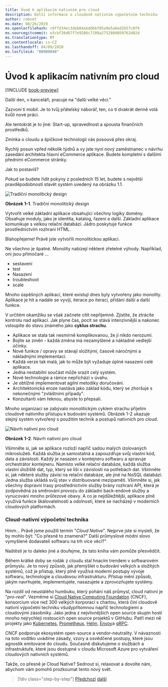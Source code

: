 ```yaml
---
title: Úvod k aplikacím nativním pro cloud
description: Další informace o cloudově nativním výpočetním techniku
author: robvet
ms.date: 08/26/2019
ms.openlocfilehash: c9ffd34ec3deb04abddbbf85a9e5a6ed2b57c8f9
ms.sourcegitcommit: e3cbf26d67f7e9286c7108a2752804050762d02d
ms.translationtype: MT
ms.contentlocale: cs-CZ
ms.lasthandoff: 04/09/2020
ms.locfileid: "80989048"
---
```

# <a name="introduction-to-cloud-native-applications"></a>Úvod k aplikacím nativním pro cloud

[!INCLUDE [book-preview](../../../includes/book-preview.md)]

Další den, v kanceláři, pracuje na "další velké věci."

Zazvoní ti mobil. Je to tvůj přátelský náborář, ten, co ti dvakrát denně volá kvůli nové práci.

Ale tentokrát je to jiné: Start-up, spravedlnost a spousta finančních prostředků.

Zmínka o cloudu a špičkové technologii vás posouvá přes okraj.

Rychlý posun vpřed několik týdnů a vy jste nyní nový zaměstnanec v návrhu zasedání architekta hlavní eCommerce aplikace. Budete kompletní s dalšími předními eCommerce stránky.

Jak to postavíš?

Pokud se budete řídit pokyny z posledních 15 let, budete s největší pravděpodobností stavět systém uvedený na obrázku 1.1.

![Tradiční monolitický design](./media/monolithic-design.png)

**Obrázek 1-1**. Tradiční monolitický design

Vytvořit velké základní aplikace obsahující všechny logiky domény. Obsahuje moduly, jako je identita, katalog, řazení a další. Základní aplikace komunikuje s velkou relační databází. Jádro poskytuje funkce prostřednictvím rozhraní HTML.

Blahopřejeme!  Právě jste vytvořili monolitickou aplikaci.

Ne všechno je špatné. Monolity nabízejí některé zřetelné výhody. Například, oni jsou přímočaré ...

- sestavení
- test
- Nasazení
- troubleshoot
- scale

Mnoho úspěšných aplikací, které existují dnes byly vytvořeny jako monolity. Aplikace je hit a nadále se vyvíjí, iterace po iteraci, přidání další a další funkce.

V určitém okamžiku se však začnete cítit nepříjemně. Zjistíte, že ztrácíte kontrolu nad aplikací. Jak plyne čas, pocit se stává intenzivnější a nakonec vstoupíte do stavu známého jako **cyklus strachu**.

- Aplikace se stala tak nesmírně komplikovanou, že jí nikdo nerozumí.
- Bojíte se změn - každá změna má nezamýšlené a nákladné vedlejší účinky.
- Nové funkce / opravy se stávají složitými, časově náročnými a nákladnými implementací.
- Každá verze tak malá, jak to může být vyžaduje úplné nasazení celé aplikace.
- Jedna nestabilní součást může srazit celý systém.
- Nové technologie a rámce nepřichází v úvahu.
- Je obtížné implementovat agilní metodiky doručování.
- Architektonická eroze nastává jako základ kódu, který se zhoršuje s nekonečnými "zvláštními případy".
- Konzultanti vám řeknou, abyste to přepsali.

Mnoho organizací se zabývalo monolitickým cyklem strachu přijetím cloudově nativního přístupu k budování systémů. Obrázek 1-2 ukazuje stejný systém vytvořený s použitím technik a postupů nativních pro cloud.

![Návrh nativní pro cloud](./media/cloud-native-design.png)

**Obrázek 1-2**. Návrh nativní pro cloud

Všimněte si, jak se aplikace rozloží napříč sadou malých izolovaných mikroslužeb. Každá služba je samostatná a zapouzdřuje svůj vlastní kód, data a závislosti. Každý je nasazen v kontejneru softwaru a spravuje orchestrátor kontejneru. Namísto velké relační databáze, každá služba vlastní úložiště dat, typ, který se liší v závislosti na potřebách dat. Všimněte si, jak některé služby závisí na relační databáze, ale jiné na NoSQL databází. Jedna služba ukládá svůj stav v distribuované mezipaměti. Všimněte si, jak všechny dopravní trasy prostřednictvím služby brány rozhraní API, která je zodpovědná za směrování provozu do základní back-endové služby a vynucování mnoho průřezové obavy. A co je nejdůležitější, aplikace plně využívá funkce škálovatelnosti a odolnosti, které se nacházejí v moderních cloudových platformách.

### <a name="cloud-native-computing"></a>Cloud-nativní výpočetní technika

Hmm... Právě jsme použili termín "*Cloud Native*". Nejprve jste si mysleli, že by mohlo být: "Co přesně to znamená?" Další průmyslové módní slovo vymyšlené dodavateli softwaru na trh více věcí?"

Naštěstí je to daleko jiné a doufejme, že tato kniha vám pomůže přesvědčit.

Během krátké doby se rodák z cloudu stal hnacím trendem v softwarovém průmyslu. Je to nový způsob, jak přemýšlet o budování velkých a složitých systémů, což je přístup, který plně využívá moderní postupy vývoje softwaru, technologie a cloudovou infrastrukturu. Přístup mění způsob, jakým navrhujete, implementujete, nasazujete a zprovozňujete systémy.

Na rozdíl od neustálého humbuku, který pohání náš průmysl, cloud nativní je "*pro-real*". Vezměme si [Cloud Native Computing Foundation](https://www.cncf.io/) (CNCF), konsorcium více než 300 velkých korporací s chartou, která činí cloudově nativní výpočetní techniku všudypřítomnou napříč technologiemi a cloudovými zásobníky. Jako jedna z nejvlivnějších open source skupin hostí mnoho nejrychleji rostoucích open source projektů v GitHubu. Patří mezi ně projekty jako [Kubernetes](https://kubernetes.io/), [Prometheus](https://prometheus.io/), [Helm](https://helm.sh/), [Envoy](https://www.envoyproxy.io/)a [gRPC](https://grpc.io/).

CNCF podporuje ekosystém open-source a vendor-neutrality. V návaznosti na toto vodítko uvádíme zásady, vzory a osvědčené postupy, které jsou agnostik emitované do cloudu. Současně diskutujeme o službách a infrastruktuře, které jsou dostupné v cloudu Microsoft Azure pro vytváření cloudových nativních systémů.

Takže, co přesně je Cloud Native? Sednout si, relaxovat a dovolte nám, abychom vám pomohli prozkoumat tento nový svět.

>[!div class="step-by-step"]
>[Předchozí](index.md)
>[další](definition.md)
